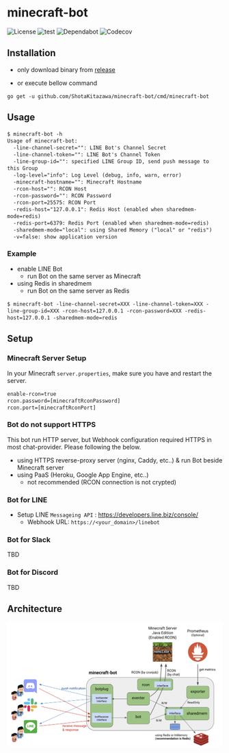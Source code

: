 minecraft-bot
===

![License](https://img.shields.io/github/license/ShotaKitazawa/minecraft-bot)
![test](https://github.com/ShotaKitazawa/minecraft-bot/workflows/test/badge.svg)
![Dependabot](https://flat.badgen.net/dependabot/thepracticaldev/dev.to?icon=dependabot)
![Codecov](https://codecov.io/gh/ShotaKitazawa/minecraft-bot/branch/master/graph/badge.svg)

## Installation

* only download binary from [release](https://github.com/ShotaKitazawa/minecraft-bot/releases)

* or execute bellow command

```
go get -u github.com/ShotaKitazawa/minecraft-bot/cmd/minecraft-bot
```

## Usage

```
$ minecraft-bot -h
Usage of minecraft-bot:
  -line-channel-secret="": LINE Bot's Channel Secret
  -line-channel-token="": LINE Bot's Channel Token
  -line-group-id="": specified LINE Group ID, send push message to this Group
  -log-level="info": Log Level (debug, info, warn, error)
  -minecraft-hostname="": Minecraft Hostname
  -rcon-host="": RCON Host
  -rcon-password="": RCON Password
  -rcon-port=25575: RCON Port
  -redis-host="127.0.0.1": Redis Host (enabled when sharedmem-mode=redis)
  -redis-port=6379: Redis Port (enabled when sharedmem-mode=redis)
  -sharedmem-mode="local": using Shared Memory ("local" or "redis")
  -v=false: show application version
```

### Example

* enable LINE Bot
    * run Bot on the same server as Minecraft
* using Redis in sharedmem
    * run Bot on the same server as Redis

```
$ minecraft-bot -line-channel-secret=XXX -line-channel-token=XXX -line-group-id=XXX -rcon-host=127.0.0.1 -rcon-password=XXX -redis-host=127.0.0.1 -sharedmem-mode=redis
```

## Setup

### Minecraft Server Setup

In your Minecraft `server.properties`, make sure you have and restart the server.

```
enable-rcon=true
rcon.password=[minecraftRconPassword]
rcon.port=[minecraftRconPort]
```

### Bot do not support HTTPS

This bot run HTTP server, but Webhook configuration required HTTPS in most chat-provider.
Please following the below.

* using HTTPS reverse-proxy server (nginx, Caddy, etc..) & run Bot beside Minecraft server
* using PaaS (Heroku, Google App Engine, etc..)
    * not recommended (RCON connection is not crypted)

### Bot for LINE

* Setup LINE `Messageing API` : https://developers.line.biz/console/
    * Webhook URL: `https://<your_domain>/linebot`

### Bot for Slack

TBD

### Bot for Discord

TBD

## Architecture

![](./images/architecture.png)


